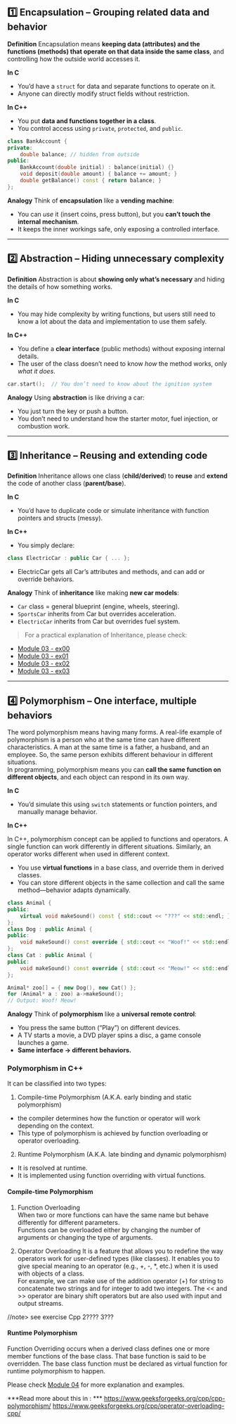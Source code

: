 ## **1️⃣ Encapsulation – Grouping related data and behavior**

**Definition**
Encapsulation means **keeping data (attributes) and the functions (methods) that operate on that data inside the same class**, and controlling how the outside world accesses it.

**In C**

* You’d have a `struct` for data and separate functions to operate on it.
* Anyone can directly modify struct fields without restriction.

**In C++**

* You put **data and functions together in a class**.
* You control access using `private`, `protected`, and `public`.

```cpp
class BankAccount {
private:
    double balance; // hidden from outside
public:
    BankAccount(double initial) : balance(initial) {}
    void deposit(double amount) { balance += amount; }
    double getBalance() const { return balance; }
};
```

**Analogy**
Think of **encapsulation** like a **vending machine**:

* You can *use* it (insert coins, press button), but you **can’t touch the internal mechanism**.
* It keeps the inner workings safe, only exposing a controlled interface.

---

## **2️⃣ Abstraction – Hiding unnecessary complexity**

**Definition**
Abstraction is about **showing only what’s necessary** and hiding the details of how something works.

**In C**

* You may hide complexity by writing functions, but users still need to know a lot about the data and implementation to use them safely.

**In C++**

* You define a **clear interface** (public methods) without exposing internal details.
* The user of the class doesn’t need to know *how* the method works, only *what it does*.

```cpp
car.start();  // You don’t need to know about the ignition system
```

**Analogy**
Using **abstraction** is like driving a car:

* You just turn the key or push a button.
* You don’t need to understand how the starter motor, fuel injection, or combustion work.

---

## **3️⃣ Inheritance – Reusing and extending code**

**Definition**
Inheritance allows one class (**child/derived**) to **reuse** and **extend** the code of another class (**parent/base**).

**In C**

* You’d have to duplicate code or simulate inheritance with function pointers and structs (messy).

**In C++**

* You simply declare:

```cpp
class ElectricCar : public Car { ... };
```

* ElectricCar gets all Car’s attributes and methods, and can add or override behaviors.

**Analogy**
Think of **inheritance** like making **new car models**:

* `Car` class = general blueprint (engine, wheels, steering).
* `SportsCar` inherits from Car but overrides acceleration.
* `ElectricCar` inherits from Car but overrides fuel system.

> For a practical explanation of Inheritance, please check: 
- [Module 03 - ex00](CPP_Exercises_with_explanation/CPP_3/Exercise_3_00.md)
- [Module 03 - ex01](CPP_Exercises_with_explanation/CPP_3/Exercise_3_01.md)
- [Module 03 - ex02](CPP_Exercises_with_explanation/CPP_3/Exercise_3_02.md)
- [Module 03 - ex03](CPP_Exercises_with_explanation/CPP_3/Exercise_3_03.md)

---

## **4️⃣ Polymorphism – One interface, multiple behaviors**

The word polymorphism means having many forms. A real-life example of polymorphism is a person who at the same time can have different characteristics. A man at the same time is a father, a husband, and an employee. So, the same person exhibits different behaviour in different situations.  
In programming, polymorphism means you can **call the same function on different objects**, and each object can respond in its own way.

**In C**  

* You’d simulate this using `switch` statements or function pointers, and manually manage behavior.

**In C++**  

In C++, polymorphism concept can be applied to functions and operators. A single function can work differently in different situations. Similarly, an operator works different when used in different context.  

* You use **virtual functions** in a base class, and override them in derived classes.
* You can store different objects in the same collection and call the same method—behavior adapts dynamically.

```cpp
class Animal {
public:
    virtual void makeSound() const { std::cout << "???" << std::endl; }
};
class Dog : public Animal {
public:
    void makeSound() const override { std::cout << "Woof!" << std::endl; }
};
class Cat : public Animal {
public:
    void makeSound() const override { std::cout << "Meow!" << std::endl; }
};
```

```cpp
Animal* zoo[] = { new Dog(), new Cat() };
for (Animal* a : zoo) a->makeSound();
// Output: Woof! Meow!
```

**Analogy**
Think of **polymorphism** like a **universal remote control**:

* You press the same button (“Play”) on different devices.
* A TV starts a movie, a DVD player spins a disc, a game console launches a game.
* **Same interface → different behaviors.**

### Polymorphism in C++ 

It can be classified into two types:  
1. Compile-time Polymorphism (A.K.A. early binding and static polymorphism)
- the compiler determines how the function or operator will work depending on the context.  
- This type of polymorphism is achieved by function overloading or operator overloading.

2.  Runtime Polymorphism (A.K.A. late binding and dynamic polymorphism)
- It  is resolved at runtime.  
- It is implemented using function overriding with virtual functions.  

#### Compile-time Polymorphism

1. Function Overloading  
When two or more functions can have the same name but behave differently for different parameters.  
Functions can be overloaded either by changing the number of arguments or changing the type of arguments.  

2. Operator Overloading
It is a feature that allows you to redefine the way operators work for user-defined types (like classes). It enables you to give special meaning to an operator (e.g., +, -, *, etc.) when it is used with objects of a class.  
For example, we can make use of the addition operator (+) for string to concatenate two strings and for integer to add two integers. The << and >> operator are binary shift operators but are also used with input and output streams.  

//note>  see exercise Cpp 2???? 3???


#### Runtime Polymorphism

Function Overriding occurs when a derived class defines one or more member functions of the base class. That base function is said to be overridden. The base class function must be declared as virtual function for runtime polymorphism to happen.

Please check [Module 04](/Cplusplus/CPP_Exercises_with_explanation/CPP_4) for more explanation and examples.

***Read more about this in : ***
https://www.geeksforgeeks.org/cpp/cpp-polymorphism/
https://www.geeksforgeeks.org/cpp/operator-overloading-cpp/